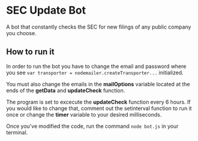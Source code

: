 # SEC Update Bot
A bot that constantly checks the SEC for new filings of any public company you choose.

## How to run it
In order to run the bot you have to change the email and password where you see
```var transporter = nodemailer.createTransporter...```
initialized. 

You must also change the emails in the **mailOptions** variable located at the ends of the **getData** and **updateCheck** function.

The program is set to excecute the **updateCheck** function every 6 hours. If you would like to change that, comment out the setinterval function to run it once or change the **timer** variable to your desired milliseconds.

Once you've modified the code, run the command ```node bot.js``` in your terminal.
